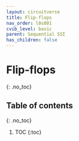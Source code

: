 ```yaml
---
layout: circuitverse
title: Flip-flops
nav_order: l0s001
cvib_level: basic
parent: Sequential SSI
has_children: false
---
```


# Flip-flops
{: .no_toc}

## Table of contents
{: .no_toc}

1. TOC
{:toc}

